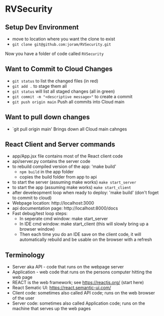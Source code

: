 # RVSecurity

## Setup Dev Environment
- move to location where you want the clone to exist
- `git clone git@github.com:joram/RVSecurity.git`


Now you have a folder of code called `RVSecurity`

## Want to Commit to Cloud Changes
- `git status` to list the changed files (in red)
- `git add .` to stage them all
- `git status` will list all staged changes (all in green)
- `git commit -m "<descriptive message>"` to create a commit
- `git push origin main` Push all commits into Cloud main

## Want to pull down changes
- `git pull origin main'  Brings down all Cloud main cahnges

## React Client and Server commands
- app/App.jsx file contains most of the React client code
- api/server.py contains the server code
- to rebuild compiled version of the app: 'make build'
  - `npm build`  in the app folder
  - copies the build folder from app to api
- to start the server (assuming make works) `make start_server`
- to start the app (assuming make works) `make start_client`
- after develeopment loop when ready to deploy: 'make build' (don't foget to commit to cloud)
- Webpage location:  http://localhost:3000
- api documentation page: http://localhost:8000/docs
- Fast debug/test loop steps:
  - In seperate cmd window: make start_server
  - In IDE cmd window: make start_client  (this will slowly bring up a browser window)
  - Then each time you do an IDE save on the client code, it will automatically rebuild and be usable on the browser with a refresh


## Terminology
- Server aka API - code that runs on the webpage server
- Application - web code that runs on the persons computer hitting the web page 
- REACT is the web framework; see https://reactjs.org/ (start here)
- React Sematic UI: https://react.semantic-ui.com/
- Client code: sometimes also called API code; runs on the web browser of the user
- Server code: sometimes also called Application code; runs on the machine that serves up the web pages


